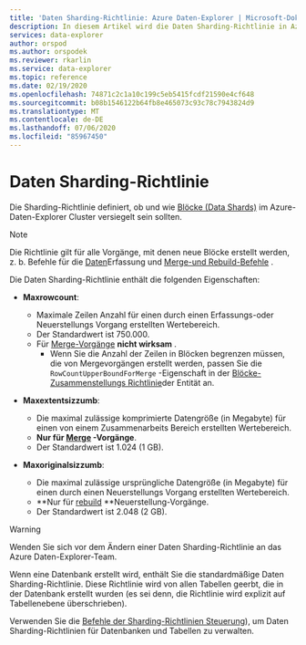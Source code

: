 ```yaml
---
title: 'Daten Sharding-Richtlinie: Azure Daten-Explorer | Microsoft-Dokumentation'
description: In diesem Artikel wird die Daten Sharding-Richtlinie in Azure Daten-Explorer beschrieben.
services: data-explorer
author: orspod
ms.author: orspodek
ms.reviewer: rkarlin
ms.service: data-explorer
ms.topic: reference
ms.date: 02/19/2020
ms.openlocfilehash: 74871c2c1a10c199c5eb5415fcdf21590e4cf648
ms.sourcegitcommit: b08b1546122b64fb8e465073c93c78c7943824d9
ms.translationtype: MT
ms.contentlocale: de-DE
ms.lasthandoff: 07/06/2020
ms.locfileid: "85967450"
---
```

# <a name="data-sharding-policy"></a>Daten Sharding-Richtlinie

Die Sharding-Richtlinie definiert, ob und wie [Blöcke (Data Shards)](../management/extents-overview.md) im Azure-Daten-Explorer Cluster versiegelt sein sollten.

> [!NOTE]
> Die Richtlinie gilt für alle Vorgänge, mit denen neue Blöcke erstellt werden, z. b. Befehle für die [Daten](../../ingest-data-overview.md#kusto-query-language-ingest-control-commands)Erfassung und [Merge-und Rebuild-Befehle](../management/extents-commands.md#merge-extents) .

Die Daten Sharding-Richtlinie enthält die folgenden Eigenschaften:

- **Maxrowcount**:
    - Maximale Zeilen Anzahl für einen durch einen Erfassungs-oder Neuerstellungs Vorgang erstellten Wertebereich.
    - Der Standardwert ist 750.000.
    - Für [Merge-Vorgänge](mergepolicy.md) **nicht wirksam** .
        - Wenn Sie die Anzahl der Zeilen in Blöcken begrenzen müssen, die von Mergevorgängen erstellt werden, passen Sie die `RowCountUpperBoundForMerge` -Eigenschaft in der [Blöcke-Zusammenstellungs Richtlinie](mergepolicy.md)der Entität an.
- **Maxextentsizzumb**:
    - Die maximal zulässige komprimierte Datengröße (in Megabyte) für einen von einem Zusammenarbeits Bereich erstellten Wertebereich.
    - **Nur für [Merge](mergepolicy.md) -Vorgänge**.
    - Der Standardwert ist 1.024 (1 GB).

- **Maxoriginalsizzumb**:
    - Die maximal zulässige ursprüngliche Datengröße (in Megabyte) für einen durch einen Neuerstellungs Vorgang erstellten Wertebereich.
    - **Nur für [rebuild](mergepolicy.md) **Neuerstellung-Vorgänge.
    - Der Standardwert ist 2.048 (2 GB).

> [!WARNING]
> Wenden Sie sich vor dem Ändern einer Daten Sharding-Richtlinie an das Azure Daten-Explorer-Team.

Wenn eine Datenbank erstellt wird, enthält Sie die standardmäßige Daten Sharding-Richtlinie. Diese Richtlinie wird von allen Tabellen geerbt, die in der Datenbank erstellt wurden (es sei denn, die Richtlinie wird explizit auf Tabellenebene überschrieben).

Verwenden Sie die [Befehle der Sharding-Richtlinien Steuerung](../management/sharding-policy.md)), um Daten Sharding-Richtlinien für Datenbanken und Tabellen zu verwalten.
 
